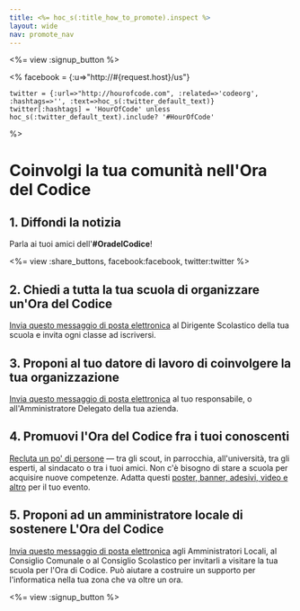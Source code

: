 ```yaml
---
title: <%= hoc_s(:title_how_to_promote).inspect %>
layout: wide
nav: promote_nav
---
```

<%= view :signup_button %>

<%
    facebook = {:u=>"http://#{request.host}/us"}

    twitter = {:url=>"http://hourofcode.com", :related=>'codeorg', :hashtags=>'', :text=>hoc_s(:twitter_default_text)}
    twitter[:hashtags] = 'HourOfCode' unless hoc_s(:twitter_default_text).include? '#HourOfCode'
%>

# Coinvolgi la tua comunità nell'Ora del Codice

## 1. Diffondi la notizia

Parla ai tuoi amici dell'**#OradelCodice**!

<%= view :share_buttons, facebook:facebook, twitter:twitter %>

## 2. Chiedi a tutta la tua scuola di organizzare un'Ora del Codice

[Invia questo messaggio di posta elettronica](<%= resolve_url('/promote/resources#sample-emails') %>) al Dirigente Scolastico della tua scuola e invita ogni classe ad iscriversi.

## 3. Proponi al tuo datore di lavoro di coinvolgere la tua organizzazione

[Invia questo messaggio di posta elettronica](<%= resolve_url('/promote/resources#sample-emails') %>) al tuo responsabile, o all'Amministratore Delegato della tua azienda.

## 4. Promuovi l'Ora del Codice fra i tuoi conoscenti

[ Recluta un po' di persone](<%= resolve_url('/promote/resources#sample-emails') %>) — tra gli scout, in parrocchia, all'università, tra gli esperti, al sindacato o tra i tuoi amici. Non c'è bisogno di stare a scuola per acquisire nuove competenze. Adatta questi [poster, banner, adesivi, video e altro](<%= resolve_url('/promote/resources') %>) per il tuo evento.

## 5. Proponi ad un amministratore locale di sostenere L'Ora del Codice

[Invia questo messaggio di posta elettronica](<%= resolve_url('/promote/resources#sample-emails') %>) agli Amministratori Locali, al Consiglio Comunale o al Consiglio Scolastico per invitarli a visitare la tua scuola per l'Ora di Codice. Può aiutare a costruire un supporto per l'informatica nella tua zona che va oltre un ora.

<%= view :signup_button %>